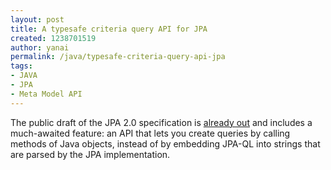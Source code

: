 ```yaml
---
layout: post
title: A typesafe criteria query API for JPA
created: 1238701519
author: yanai
permalink: /java/typesafe-criteria-query-api-jpa
tags:
- JAVA
- JPA
- Meta Model API
---
```

<p>The public draft of the JPA 2.0 specification is <a class="regularLink" target="" href="http://jcp.org/en/jsr/detail?id=317">already out</a> and includes a much-awaited feature: an API that lets you create queries by calling methods of Java objects, instead of by embedding JPA-QL into strings that are parsed by the JPA implementation.</p>
